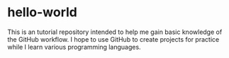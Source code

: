 # hello-world
This is an tutorial repository intended to help me gain basic knowledge of the GitHub workflow. I hope to use GitHub to create projects for practice while I learn various programming languages.
